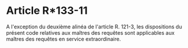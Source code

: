 # Article R*133-11

A l'exception du deuxième alinéa de l'article R. 121-3, les dispositions du présent code relatives aux maîtres des requêtes sont applicables aux maîtres des requêtes en service extraordinaire.
